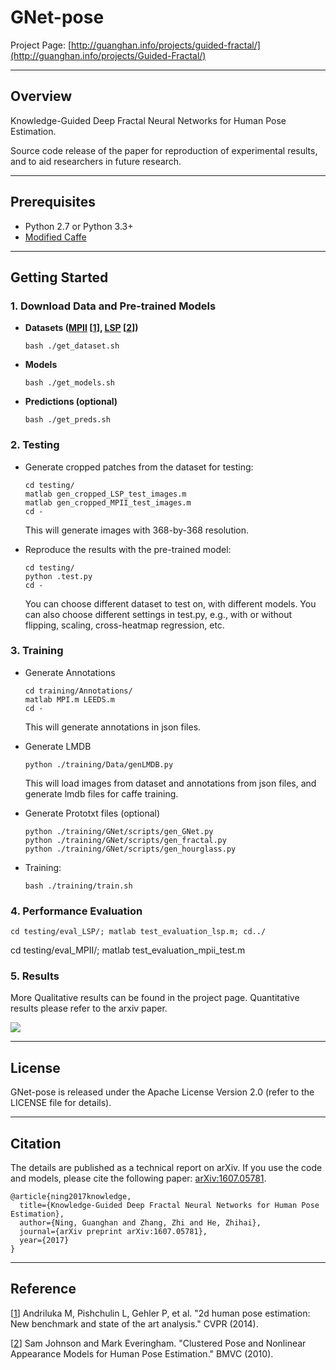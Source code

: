 GNet-pose
=======
Project Page: [http://guanghan.info/projects/guided-fractal/](http://guanghan.info/projects/Guided-Fractal/)

--------
## Overview
Knowledge-Guided Deep Fractal Neural Networks for Human Pose Estimation.

Source code release of the paper for reproduction of experimental results, and to aid researchers in future research.

----
## Prerequisites
- Python 2.7 or Python 3.3+
- [Modified Caffe](http://github/Guanghan/GNet-caffe)

----
## Getting Started

### 1. Download Data and Pre-trained Models

- **Datasets ([MPII](http://human-pose.mpi-inf.mpg.de/#overview) [[1]], [LSP](http://www.comp.leeds.ac.uk/mat4saj/lsp.html) [[2]])**

  ```
  bash ./get_dataset.sh
  ```

- **Models**
  ```
  bash ./get_models.sh
  ```

- **Predictions (optional)**
  ```
  bash ./get_preds.sh
  ```

### 2. Testing

- Generate cropped patches from the dataset for testing:
  ```
  cd testing/
  matlab gen_cropped_LSP_test_images.m
  matlab gen_cropped_MPII_test_images.m
  cd -
  ```
  This will generate images with 368-by-368 resolution.

- Reproduce the results with the pre-trained model:

  ```
  cd testing/
  python .test.py
  cd -
  ```
  You can choose different dataset to test on, with different models. You can also choose different settings in test.py, e.g., with or without flipping, scaling, cross-heatmap regression, etc.

### 3. Training

- Generate Annotations
  ```
  cd training/Annotations/
  matlab MPI.m LEEDS.m
  cd -
  ```
  This will generate annotations in json files.


- Generate LMDB
  ```
  python ./training/Data/genLMDB.py
  ```
  This will load images from dataset and annotations from json files, and generate lmdb files for caffe training.


- Generate Prototxt files (optional)

   ```
   python ./training/GNet/scripts/gen_GNet.py
   python ./training/GNet/scripts/gen_fractal.py
   python ./training/GNet/scripts/gen_hourglass.py
   ```

- Training:

	```
	bash ./training/train.sh
	```

### 4. Performance Evaluation

	cd testing/eval_LSP/; matlab test_evaluation_lsp.m; cd../
  cd testing/eval_MPII/; matlab test_evaluation_mpii_test.m

### 5. Results

More Qualitative results can be found in the project page.  Quantitative results please refer to the arxiv paper.

![](http://guanghan.info/projects/Guided-Fractal/mpii-results.png)

---
## License

GNet-pose is released under the Apache License Version 2.0 (refer to the LICENSE file for details).

---
## Citation
The details are published as a technical report on arXiv. If you use the code and models, please cite the following paper:
[arXiv:1607.05781](http://arxiv.org/abs/1607.05781).

	@article{ning2017knowledge,
	  title={Knowledge-Guided Deep Fractal Neural Networks for Human Pose Estimation},
	  author={Ning, Guanghan and Zhang, Zhi and He, Zhihai},
	  journal={arXiv preprint arXiv:1607.05781},
	  year={2017}
	}


---
## Reference
[[1]] Andriluka M, Pishchulin L, Gehler P, et al. "2d human pose estimation: New benchmark and state of the art analysis." CVPR (2014).

[1]: https://www.d2.mpi-inf.mpg.de/sites/default/files/andriluka14cvpr.pdf "MPII"

[[2]] Sam Johnson and Mark Everingham. "Clustered Pose and Nonlinear Appearance
Models for Human Pose Estimation." BMVC (2010).

[2]: http://www.comp.leeds.ac.uk/mat4saj/publications/johnson10bmvc.pdf "LSP"
